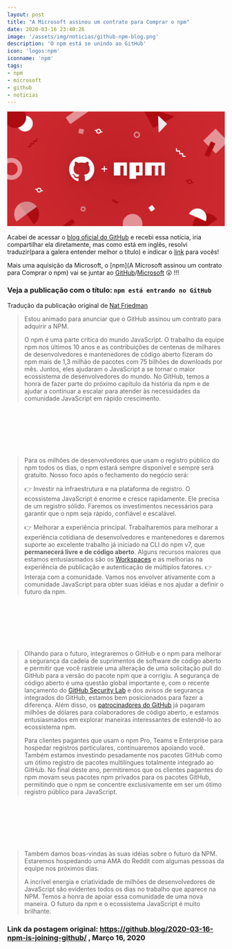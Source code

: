 ```yaml
---
layout: post
title: "A Microsoft assinou um contrato para Comprar o npm"
date: 2020-03-16 23:40:26
image: '/assets/img/noticias/github-npm-blog.png'
description: 'O npm está se unindo ao GitHub'
icon: 'logos:npm'
iconname: 'npm'
tags:
- npm
- microsoft
- github
- noticias
---
```


![A Microsoft assinou um contrato para Comprar o npm](/assets/img/noticias/github-npm-blog.png)

Acabei de acessar o [blog oficial do GitHub](https://github.blog/) e recebi essa notícia, iria compartilhar ela diretamente, mas como está em inglês, resolvi traduzir(para a galera entender melhor o título) e indicar o [link](https://github.blog/2020-03-16-npm-is-joining-github/) para vocês!

Mais uma aquisição da Microsoft, o [npm](A Microsoft assinou um contrato para Comprar o npm) vai se juntar ao [GitHub](https://github.com)/[Microsoft](https://microsoft.com/) 😮️ !!!
### Veja a publicação com o título: `npm está entrando no GitHub`
Tradução da publicação original de [Nat Friedman](https://github.blog/author/nat/)
> Estou animado para anunciar que o GitHub assinou um contrato para adquirir a NPM.
> 
> O npm é uma parte crítica do mundo JavaScript. O trabalho da equipe npm nos últimos 10 anos e as contribuições de centenas de milhares de desenvolvedores e mantenedores de código aberto fizeram do npm mais de 1,3 milhão de pacotes com 75 bilhões de downloads por mês. Juntos, eles ajudaram o JavaScript a se tornar o maior ecossistema de desenvolvedores do mundo. No GitHub, temos a honra de fazer parte do próximo capítulo da história da npm e de ajudar a continuar a escalar para atender às necessidades da comunidade JavaScript em rápido crescimento.

<!-- LISTA MIN -->
<script async src="//pagead2.googlesyndication.com/pagead/js/adsbygoogle.js"></script>
<ins class="adsbygoogle"
style="display:inline-block;width:730px;height:95px"
data-ad-client="ca-pub-2838251107855362"
data-ad-slot="5351066970"></ins>
<script>
(adsbygoogle = window.adsbygoogle || []).push({});
</script>

> Para os milhões de desenvolvedores que usam o registro público do npm todos os dias, o npm estará sempre disponível e sempre será gratuito. Nosso foco após o fechamento do negócio será:
> 
> 👉️ Investir na infraestrutura e na plataforma de registro. O ecossistema JavaScript é enorme e cresce rapidamente. Ele precisa de um registro sólido. Faremos os investimentos necessários para garantir que o npm seja rápido, confiável e escalável.
> 
> 👉️ Melhorar a experiência principal. Trabalharemos para melhorar a experiência cotidiana de desenvolvedores e mantenedores e daremos suporte ao excelente trabalho já iniciado na CLI do npm v7, que **permanecerá livre e de código aberto**. Alguns recursos maiores que estamos entusiasmados são os [Workspaces](https://github.com/npm/rfcs/blob/de8d71c0453f5cf443d3ef2f47e313f12dd6aaf9/accepted/0000-workspaces.md) e as melhorias na experiência de publicação e autenticação de múltiplos fatores.
> 👉️ Interaja com a comunidade. Vamos nos envolver ativamente com a comunidade JavaScript para obter suas idéias e nos ajudar a definir o futuro da npm.

<!-- LISTA MIN -->
<script async src="//pagead2.googlesyndication.com/pagead/js/adsbygoogle.js"></script>
<ins class="adsbygoogle"
style="display:inline-block;width:730px;height:95px"
data-ad-client="ca-pub-2838251107855362"
data-ad-slot="5351066970"></ins>
<script>
(adsbygoogle = window.adsbygoogle || []).push({});
</script>

> Olhando para o futuro, integraremos o GitHub e o npm para melhorar a segurança da cadeia de suprimentos de software de código aberto e permitir que você rastreie uma alteração de uma solicitação pull do GitHub para a versão do pacote npm que a corrigiu. A segurança de código aberto é uma questão global importante e, com o recente lançamento do [GitHub Security Lab](https://securitylab.github.com/) e dos avisos de segurança integrados do GitHub, estamos bem posicionados para fazer a diferença. Além disso, os [patrocinadores do GitHub](https://github.com/sponsors) já pagaram milhões de dólares para colaboradores de código aberto, e estamos entusiasmados em explorar maneiras interessantes de estendê-lo ao ecossistema npm.
> 
> Para clientes pagantes que usam o npm Pro, Teams e Enterprise para hospedar registros particulares, continuaremos apoiando você. Também estamos investindo pesadamente nos pacotes GitHub como um ótimo registro de pacotes multilíngues totalmente integrado ao GitHub. No final deste ano, permitiremos que os clientes pagantes do npm movam seus pacotes npm privados para os pacotes GitHub, permitindo que o npm se concentre exclusivamente em ser um ótimo registro público para JavaScript.

<!-- LISTA MIN -->
<script async src="//pagead2.googlesyndication.com/pagead/js/adsbygoogle.js"></script>
<ins class="adsbygoogle"
style="display:inline-block;width:730px;height:95px"
data-ad-client="ca-pub-2838251107855362"
data-ad-slot="5351066970"></ins>
<script>
(adsbygoogle = window.adsbygoogle || []).push({});
</script>

> Também damos boas-vindas às suas idéias sobre o futuro da NPM. Estaremos hospedando uma AMA do Reddit com algumas pessoas da equipe nos próximos dias.
> 
> A incrível energia e criatividade de milhões de desenvolvedores de JavaScript são evidentes todos os dias no trabalho que aparece na NPM. Temos a honra de apoiar essa comunidade de uma nova maneira. O futuro da npm e o ecossistema JavaScript é muito brilhante.

### Link da postagem original: <https://github.blog/2020-03-16-npm-is-joining-github/> , Março 16, 2020
